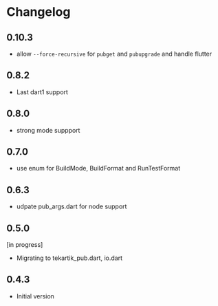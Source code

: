 # Changelog

## 0.10.3

* allow `--force-recursive` for `pubget` and `pubupgrade` and handle flutter

## 0.8.2

* Last dart1 support

## 0.8.0

* strong mode suppport

## 0.7.0

* use enum for BuildMode, BuildFormat and RunTestFormat

## 0.6.3

* udpate pub_args.dart for node support

## 0.5.0

[in progress]

* Migrating to tekartik_pub.dart, io.dart

## 0.4.3

* Initial version
